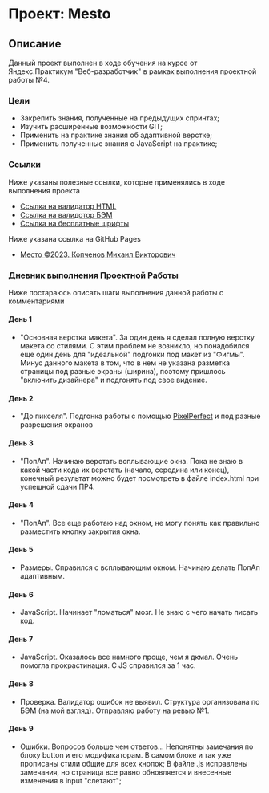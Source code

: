 # Проект: Mesto

## Описание

Данный проект выполнен в ходе обучения на курсе от Яндекс.Практикум "Веб-разработчик" в рамках выполнения проектной работы №4.

### Цели
* Закрепить знания, полученные на предыдущих спринтах;
* Изучить расширенные возможности GIT;
* Применить на практике знания об адаптивной верстке;
* Применить полученные знания о JavaScript на практике;

### Ссылки

Ниже указаны полезные ссылки, которые применялись в ходе выполнения проекта

* [Ссылка на валидатор HTML](https://validator.w3.org/nu/)
* [Ссылка на валидотор БЭМ](https://nglazov.github.io/bem-validator-page/)
* [Ссылка на бесплатные шрифты](https://fonts.google.com/?query=Inter)

Ниже указана ссылка на GitHub Pages

* [Место ©2023. Копченов Михаил Викторович](https://michaelkopchenov.github.io/mesto/)

### Дневник выполнения Проектной Работы

Ниже постараюсь описать шаги выполнения данной работы с комментариями

#### День 1
* "Основная верстка макета".
За один день я сделал полную верстку макета со стилями. С этим проблем не возникло, но понадобился еще один день для "идеальной" подгонки под макет из "Фигмы".
Минус данного макета в том, что в нем не указана разметка страницы под разные экраны (ширина), поэтому пришлось "включить дизайнера" и подгонять под свое видение.

#### День 2
* "До пикселя".
Подгонка работы с помощью [PixelPerfect](https://www.welldonecode.com/perfectpixel/) и под разные разрешения экранов

#### День 3
* "ПопАп".
Начинаю верстать всплывающие окна. Пока не знаю в какой части кода их верстать (начало, середина или конец), конечный результат можно будет посмотреть в файле index.html при успешной сдачи ПР4.

#### День 4
* "ПопАп".
Все еще работаю над окном, не могу понять как правильно разместить кнопку закрытия окна.

#### День 5
* Размеры.
Справился с всплывающим окном. Начинаю делать ПопАп адаптивным.

#### День 6
* JavaScript.
Начинает "ломаться" мозг. Не знаю с чего начать писать код.

#### День 7
* JavaScript.
Оказалось все намного проще, чем я дкмал. Очень помогла прокрастинация. С JS справился за 1 час.

#### День 8
* Проверка.
Валидатор ошибок не выявил. Структура организована по БЭМ (на мой взгляд). Отправляю работу на ревью №1.

#### День 9
* Ошибки.
Вопросов больше чем ответов...
Непонятны замечания по блоку button и его модификаторам. В самом блоке и так уже прописаны стили общие для всех кнопок;
В файле .js исправлены замечания, но страница все равно обновляется и внесенные изменения в input "слетают";


